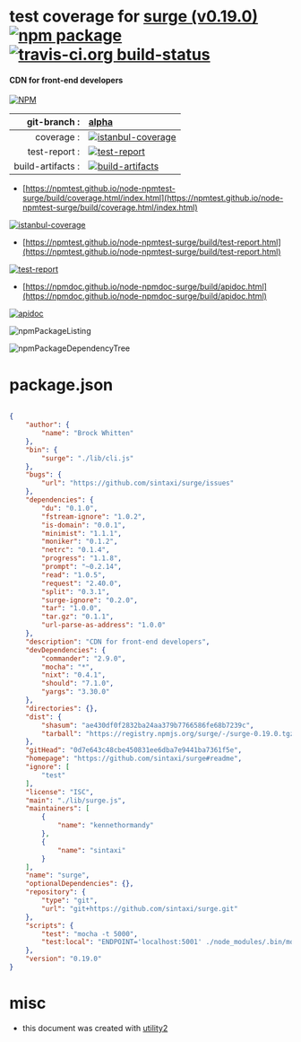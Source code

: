 # test coverage for  [surge (v0.19.0)](https://github.com/sintaxi/surge#readme)  [![npm package](https://img.shields.io/npm/v/npmtest-surge.svg?style=flat-square)](https://www.npmjs.org/package/npmtest-surge) [![travis-ci.org build-status](https://api.travis-ci.org/npmtest/node-npmtest-surge.svg)](https://travis-ci.org/npmtest/node-npmtest-surge)
#### CDN for front-end developers

[![NPM](https://nodei.co/npm/surge.png?downloads=true&downloadRank=true&stars=true)](https://www.npmjs.com/package/surge)

| git-branch : | [alpha](https://github.com/npmtest/node-npmtest-surge/tree/alpha)|
|--:|:--|
| coverage : | [![istanbul-coverage](https://npmtest.github.io/node-npmtest-surge/build/coverage.badge.svg)](https://npmtest.github.io/node-npmtest-surge/build/coverage.html/index.html)|
| test-report : | [![test-report](https://npmtest.github.io/node-npmtest-surge/build/test-report.badge.svg)](https://npmtest.github.io/node-npmtest-surge/build/test-report.html)|
| build-artifacts : | [![build-artifacts](https://npmtest.github.io/node-npmtest-surge/glyphicons_144_folder_open.png)](https://github.com/npmtest/node-npmtest-surge/tree/gh-pages/build)|

- [https://npmtest.github.io/node-npmtest-surge/build/coverage.html/index.html](https://npmtest.github.io/node-npmtest-surge/build/coverage.html/index.html)

[![istanbul-coverage](https://npmtest.github.io/node-npmtest-surge/build/screenCapture.buildCi.browser.%252Ftmp%252Fbuild%252Fcoverage.lib.html.png)](https://npmtest.github.io/node-npmtest-surge/build/coverage.html/index.html)

- [https://npmtest.github.io/node-npmtest-surge/build/test-report.html](https://npmtest.github.io/node-npmtest-surge/build/test-report.html)

[![test-report](https://npmtest.github.io/node-npmtest-surge/build/screenCapture.buildCi.browser.%252Ftmp%252Fbuild%252Ftest-report.html.png)](https://npmtest.github.io/node-npmtest-surge/build/test-report.html)

- [https://npmdoc.github.io/node-npmdoc-surge/build/apidoc.html](https://npmdoc.github.io/node-npmdoc-surge/build/apidoc.html)

[![apidoc](https://npmdoc.github.io/node-npmdoc-surge/build/screenCapture.buildCi.browser.%252Ftmp%252Fbuild%252Fapidoc.html.png)](https://npmdoc.github.io/node-npmdoc-surge/build/apidoc.html)

![npmPackageListing](https://npmtest.github.io/node-npmtest-surge/build/screenCapture.npmPackageListing.svg)

![npmPackageDependencyTree](https://npmtest.github.io/node-npmtest-surge/build/screenCapture.npmPackageDependencyTree.svg)



# package.json

```json

{
    "author": {
        "name": "Brock Whitten"
    },
    "bin": {
        "surge": "./lib/cli.js"
    },
    "bugs": {
        "url": "https://github.com/sintaxi/surge/issues"
    },
    "dependencies": {
        "du": "0.1.0",
        "fstream-ignore": "1.0.2",
        "is-domain": "0.0.1",
        "minimist": "1.1.1",
        "moniker": "0.1.2",
        "netrc": "0.1.4",
        "progress": "1.1.8",
        "prompt": "~0.2.14",
        "read": "1.0.5",
        "request": "2.40.0",
        "split": "0.3.1",
        "surge-ignore": "0.2.0",
        "tar": "1.0.0",
        "tar.gz": "0.1.1",
        "url-parse-as-address": "1.0.0"
    },
    "description": "CDN for front-end developers",
    "devDependencies": {
        "commander": "2.9.0",
        "mocha": "*",
        "nixt": "0.4.1",
        "should": "7.1.0",
        "yargs": "3.30.0"
    },
    "directories": {},
    "dist": {
        "shasum": "ae430df0f2832ba24aa379b7766586fe68b7239c",
        "tarball": "https://registry.npmjs.org/surge/-/surge-0.19.0.tgz"
    },
    "gitHead": "0d7e643c48cbe450831ee6dba7e9441ba7361f5e",
    "homepage": "https://github.com/sintaxi/surge#readme",
    "ignore": [
        "test"
    ],
    "license": "ISC",
    "main": "./lib/surge.js",
    "maintainers": [
        {
            "name": "kennethormandy"
        },
        {
            "name": "sintaxi"
        }
    ],
    "name": "surge",
    "optionalDependencies": {},
    "repository": {
        "type": "git",
        "url": "git+https://github.com/sintaxi/surge.git"
    },
    "scripts": {
        "test": "mocha -t 5000",
        "test:local": "ENDPOINT='localhost:5001' ./node_modules/.bin/mocha"
    },
    "version": "0.19.0"
}
```



# misc
- this document was created with [utility2](https://github.com/kaizhu256/node-utility2)
